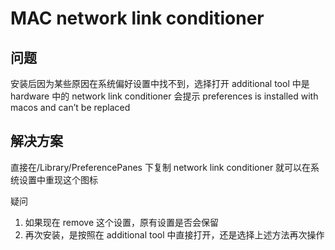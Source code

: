 # MAC network link conditioner

## 问题

安装后因为某些原因在系统偏好设置中找不到，选择打开 additional tool 中是 hardware 中的 network link conditioner 会提示 preferences is installed with macos and can’t be replaced

## 解决方案

直接在/Library/PreferencePanes 下复制 network link conditioner 就可以在系统设置中重现这个图标

疑问

1. 如果现在 remove 这个设置，原有设置是否会保留
2. 再次安装，是按照在 additional tool 中直接打开，还是选择上述方法再次操作
